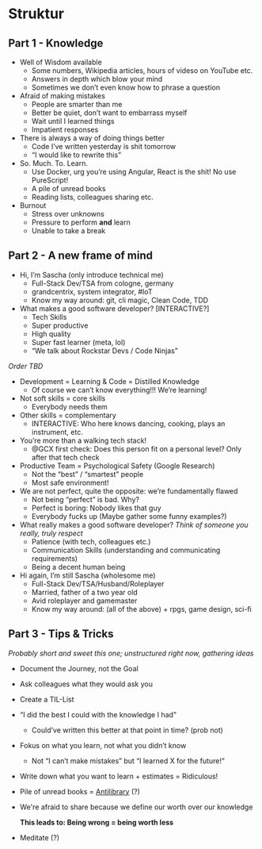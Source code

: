 # Struktur

## Part 1 - Knowledge

- Well of Wisdom available
    - Some numbers, Wikipedia articles, hours of videso on YouTube etc.
    - Answers in depth which blow your mind
    - Sometimes we don’t even know how to phrase a question
- Afraid of making mistakes
    - People are smarter than me
    - Better be quiet, don’t want to embarrass myself
    - Wait until I learned things
    - Impatient responses
- There is always a way of doing things better
    - Code I’ve written yesterday is shit tomorrow
    - “I would like to rewrite this”
- So. Much. To. Learn.
    - Use Docker, urg you’re using Angular, React is the shit! No use PureScript!
    - A pile of unread books
    - Reading lists, colleagues sharing etc.
- Burnout
    - Stress over unknowns
    - Pressure to perform **and** learn
    - Unable to take a break

## Part 2 - A new frame of mind

- Hi, I’m Sascha (only introduce technical me)
    - Full-Stack Dev/TSA from cologne, germany
    - grandcentrix, system integrator, #IoT
    - Know my way around: git, cli magic, Clean Code, TDD
- What makes a good software developer? [INTERACTIVE?]
    - Tech Skills
    - Super productive
    - High quality
    - Super fast learner (meta, lol)
    - “We talk about Rockstar Devs / Code Ninjas”

*Order TBD*

- Development = Learning & Code = Distilled Knowledge
    - Of course we can’t know everything!!! We’re learning!
- Not soft skills = core skills
    - Everybody needs them
- Other skills = complementary
    - INTERACTIVE: Who here knows dancing, cooking, plays an instrument, etc.
- You’re more than a walking tech stack!
    - @GCX first check: Does this person fit on a personal level? Only after that tech check
- Productive Team = Psychological Safety (Google Research)
    - Not the “best” / “smartest” people
    - Most safe environment!
- We are not perfect, quite the opposite: we’re fundamentally flawed
    - Not being “perfect” is bad. Why?
    - Perfect is boring: Nobody likes that guy
    - Everybody fucks up (Maybe gather some funny examples?)
- What really makes a good software developer? *Think of someone you really, truly respect*
    - Patience (with tech, colleagues etc.)
    - Communication Skills (understanding and communicating requirements)
    - Being a decent human being
- Hi again, I’m still Sascha (wholesome me)
    - Full-Stack Dev/TSA/Husband/Roleplayer
    - Married, father of a two year old
    - Avid roleplayer and gamemaster
    - Know my way around: (all of the above) + rpgs, game design, sci-fi

## Part 3 - Tips & Tricks

*Probably short and sweet this one; unstructured right now, gathering ideas*

- Document the Journey, not the Goal
- Ask colleagues what they would ask you
- Create a TIL-List
- “I did the best I could with the knowledge I had”
    - Could’ve written this better at that point in time? (prob not)
- Fokus on what you learn, not what you didn’t know
    - Not “I can’t make mistakes” but “I learned X for the future!”
- Write down what you want to learn + estimates = Ridiculous!
- Pile of unread books = [Antilibrary](https://www.brainpickings.org/2015/03/24/umberto-eco-antilibrary/) (?)
- We're afraid to share because we define our worth over our knowledge

    **This leads to: Being wrong = being worth less**

- Meditate (?)